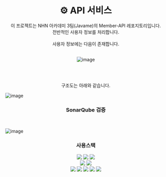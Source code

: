 <h1 align="center">⚙️ API 서비스</h1>
<div align="center">
이 프로젝트는 NHN 아카데미 3팀(Javame)의 Member-API 레포지토리입니다.</br>
전반적인 사용자 정보를 처리합니다.</br></br>
사용자 정보에는 다음이 존재합니다. </br></br>

  ![image](https://github.com/user-attachments/assets/27191c85-bed1-499e-9a40-9bbb9ab9aa35)




</br>
</br>
  
구조도는 아래와 같습니다.
</div>

![image](https://github.com/user-attachments/assets/f20bad71-8453-41f3-8d10-9c54bc336444)

<h3 align="center" tabindex="-1" class="heading-element" dir="auto">SonarQube 검증</h3>
</br>

![image](https://github.com/user-attachments/assets/d10cd369-2bd1-4e21-9431-f6d9c2f95b46)


<div align="center">
<h3 tabindex="-1" class="heading-element" dir="auto">사용스택</h3>
<div>
  <img src="https://img.shields.io/badge/java-007396?style=for-the-badge&logo=OpenJDK&logoColor=white">
  <img src="https://img.shields.io/badge/spring-%236DB33F.svg?style=for-the-badge&logo=spring&logoColor=white">
  <img src="https://img.shields.io/badge/springboot-6DB33F?style=for-the-badge&logo=springboot&logoColor=white">
</div>

<div>
  <img src="https://img.shields.io/badge/MySQL-4479A1?style=for-the-badge&logo=MySQL&logoColor=white">
  <img src="https://img.shields.io/badge/Hibernate-59666C?style=for-the-badge&logo=Hibernate&logoColor=white">
</div>

<div>
  <img src="https://img.shields.io/badge/github-%23121011.svg?style=for-the-badge&logo=github&logoColor=white">
  <img src="https://img.shields.io/badge/git-F05032?style=for-the-badge&logo=git&logoColor=white">
  <img src="https://img.shields.io/badge/GitHub Actions-2088FF?style=for-the-badge&logo=githubActions&logoColor=white">
  <img src="https://img.shields.io/badge/docker-%230db7ed.svg?style=for-the-badge&logo=docker&logoColor=white">
  <img src="https://img.shields.io/badge/Linux-FCC624?style=for-the-badge&logo=linux&logoColor=black">
</div>
